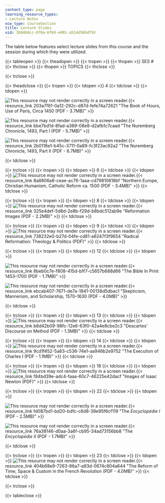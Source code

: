 ```yaml
---
content_type: page
learning_resource_types:
- Lecture Notes
ocw_type: CourseSection
title: Lecture Slides
uid: 3b84b8cc-070a-6f69-e001-a514d56bdf93
---
```


The table below features select lecture slides from this course and the session during which they were utilized.

{{< tableopen >}}
{{< theadopen >}}
{{< tropen >}}
{{< thopen >}}
SES #
{{< thclose >}}
{{< thopen >}}
TOPICS
{{< thclose >}}

{{< trclose >}}

{{< theadclose >}}
{{< tropen >}}
{{< tdopen >}}
4
{{< tdclose >}}
{{< tdopen >}}


![This resource may not render correctly in a screen reader.](/images/inacessible.gif){{< resource_link 203a7f81-0a12-292c-d87d-fefe74a72621 "The Book of Hours, Use of Paris, Circa 1450 (PDF - 3.7MB)" >}}

![This resource may not render correctly in a screen reader.](/images/inacessible.gif){{< resource_link bbe7bd1d-8fad-a389-08e8-d2afb1c7caad "The Nuremberg Chronicle, 1493, Part I (PDF - 5.7MB)" >}}

![This resource may not render correctly in a screen reader.](/images/inacessible.gif){{< resource_link 2b0118e1-b45c-3711-0a89-fc3f23ac92a2 "The Nuremberg Chronicle, 1493, Part II (PDF - 6.7MB)" >}}


{{< tdclose >}}

{{< trclose >}}
{{< tropen >}}
{{< tdopen >}}
6
{{< tdclose >}}
{{< tdopen >}}
![This resource may not render correctly in a screen reader.](/images/inacessible.gif){{< resource_link 8a8806a8-ceae-ac76-1aaa-cd79810618bf "Northern Europe, Christian Humanism, Catholic Reform ca. 1500 (PDF - 3.4MB)" >}}
{{< tdclose >}}

{{< trclose >}}
{{< tropen >}}
{{< tdopen >}}
8
{{< tdclose >}}
{{< tdopen >}}
![This resource may not render correctly in a screen reader.](/images/inacessible.gif){{< resource_link 325e4def-5d8d-2e8b-f29d-b8bdc512ab9e "Reformation Images (PDF - 2.2MB)" >}}
{{< tdclose >}}

{{< trclose >}}
{{< tropen >}}
{{< tdopen >}}
9
{{< tdclose >}}
{{< tdopen >}}
![This resource may not render correctly in a screen reader.](/images/inacessible.gif){{< resource_link 738232e0-b27d-04fe-cd81-a6247f3f9654 "Radical Reformation: Theology & Politics (PDF)" >}}
{{< tdclose >}}

{{< trclose >}}
{{< tropen >}}
{{< tdopen >}}
12
{{< tdclose >}}
{{< tdopen >}}


![This resource may not render correctly in a screen reader.](/images/inacessible.gif){{< resource_link 8beb0c7e-f808-415d-b1f7-c5657b688d66 "The Bible In Print 1453–1700 (PDF - 1.7MB)" >}}

![This resource may not render correctly in a screen reader.](/images/inacessible.gif){{< resource_link ebcab407-7671-de7a-1841-00138d5dbac1 "Skepticism, Mannerism, and Scholarship, 1570–1630 (PDF - 4.0MB)" >}}


{{< tdclose >}}

{{< trclose >}}
{{< tropen >}}
{{< tdopen >}}
13
{{< tdclose >}}
{{< tdopen >}}
![This resource may not render correctly in a screen reader.](/images/inacessible.gif){{< resource_link b8d42b09-98fc-12e6-63f0-42a4e8cbe2c3 "Descartes' Discourse on Method (PDF - 1.3MB)" >}}
{{< tdclose >}}

{{< trclose >}}
{{< tropen >}}
{{< tdopen >}}
14
{{< tdclose >}}
{{< tdopen >}}
![This resource may not render correctly in a screen reader.](/images/inacessible.gif){{< resource_link 9cd1f452-5a83-c536-74e1-aa946b2e9752 "The Execution of Charles I (PDF - 1.1MB)" >}}
{{< tdclose >}}

{{< trclose >}}
{{< tropen >}}
{{< tdopen >}}
18
{{< tdclose >}}
{{< tdopen >}}
![This resource may not render correctly in a screen reader.](/images/inacessible.gif){{< resource_link f84bd39e-adc4-faaa-60c7-46225e42dacf "Images of Isaac Newton (PDF)" >}}
{{< tdclose >}}

{{< trclose >}}
{{< tropen >}}
{{< tdopen >}}
22
{{< tdclose >}}
{{< tdopen >}}


![This resource may not render correctly in a screen reader.](/images/inacessible.gif){{< resource_link fd087bd1-bd20-bdfc-c6d8-38e95f6cf119 "The _Encyclopédie I_ (PDF - 2.5MB)" >}}

![This resource may not render correctly in a screen reader.](/images/inacessible.gif){{< resource_link 76a38146-d0aa-3a6f-cb95-34ad73156bb8 "The _Encyclopédie II_ (PDF - 1.7MB)" >}}


{{< tdclose >}}

{{< trclose >}}
{{< tropen >}}
{{< tdopen >}}
23
{{< tdclose >}}
{{< tdopen >}}
![This resource may not render correctly in a screen reader.](/images/inacessible.gif){{< resource_link 404b68e9-7263-86a7-a93d-0674c804a644 "The Reform of Time, Space & Custom in the French Revolution (PDF - 4.0MB)" >}}
{{< tdclose >}}

{{< trclose >}}

{{< tableclose >}}